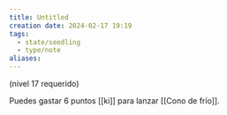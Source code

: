 ```yaml
---
title: Untitled
creation date: 2024-02-17 19:19
tags:
  - state/seedling
  - type/note
aliases:
---
```

(nivel 17 requerido) 

Puedes gastar 6 puntos [[ki]] para lanzar [[Cono de frío]].

